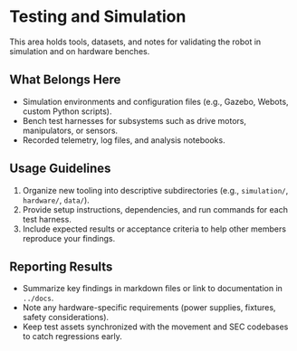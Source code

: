 # Testing and Simulation

This area holds tools, datasets, and notes for validating the robot in simulation and on hardware benches.

## What Belongs Here
- Simulation environments and configuration files (e.g., Gazebo, Webots, custom Python scripts).
- Bench test harnesses for subsystems such as drive motors, manipulators, or sensors.
- Recorded telemetry, log files, and analysis notebooks.

## Usage Guidelines
1. Organize new tooling into descriptive subdirectories (e.g., `simulation/`, `hardware/`, `data/`).
2. Provide setup instructions, dependencies, and run commands for each test harness.
3. Include expected results or acceptance criteria to help other members reproduce your findings.

## Reporting Results
- Summarize key findings in markdown files or link to documentation in `../docs`.
- Note any hardware-specific requirements (power supplies, fixtures, safety considerations).
- Keep test assets synchronized with the movement and SEC codebases to catch regressions early.
